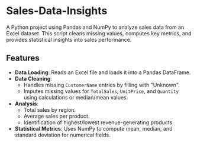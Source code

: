 # Sales-Data-Insights

A Python project using Pandas and NumPy to analyze sales data from an Excel dataset. This script cleans missing values, computes key metrics, and provides statistical insights into sales performance.

## Features

- **Data Loading**: Reads an Excel file and loads it into a Pandas DataFrame.
- **Data Cleaning**:
  - Handles missing `CustomerName` entries by filling with "Unknown".
  - Imputes missing values for `TotalSales`, `UnitPrice`, and `Quantity` using calculations or median/mean values.
- **Analysis**:
  - Total sales by region.
  - Average sales per product.
  - Identification of highest/lowest revenue-generating products.
- **Statistical Metrics**: Uses NumPy to compute mean, median, and standard deviation for numerical fields.

